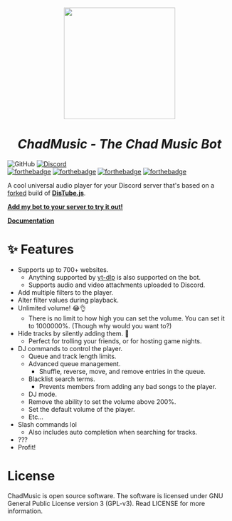 <h1 align="center">
    <img src="https://media.discordapp.net/attachments/375453081631981568/808626634210410506/deejaytreefiddy.png" width=250>
</h1>
<h1 align="center" style="font-weight: bold; font-style: italic;">ChadMusic - The Chad Music Bot</h1>

![GitHub](https://img.shields.io/github/license/200percentmicky/chadmusic)
[![Discord](https://img.shields.io/discord/449606846697963531.svg?label=&logo=discord&logoColor=ffffff&color=7389D8&labelColor=6A7EC2)](https://discord.gg/qQuJ9YQ)  
[![forthebadge](https://forthebadge.com/images/badges/made-with-javascript.svg)](https://forthebadge.com)
[![forthebadge](https://forthebadge.com/images/badges/0-percent-optimized.svg)](https://forthebadge.com)
[![forthebadge](https://forthebadge.com/images/badges/fuck-it-ship-it.svg)](https://forthebadge.com)
[![forthebadge](https://forthebadge.com/images/badges/mom-made-pizza-rolls.svg)](https://forthebadge.com)

A cool universal audio player for your Discord server that's based on a [forked](https://github.com/200percentmicky/chadtube) build of **[DisTube.js](https://distube.js.org)**.


**[Add my bot to your server to try it out!](https://discord.com/api/oauth2/authorize?client_id=375450533114413056&permissions=1005972566&scope=applications.commands%20bot)**

**[Documentation](https://200percentmicky.github.io/chadmusic)**

# ✨ Features
* Supports up to 700+ websites.
    - Anything supported by [yt-dlp](https://github.com/yt-dlp/yt-dlp/blob/master/supportedsites.md) is also supported on the bot.
    - Supports audio and video attachments uploaded to Discord.
* Add multiple filters to the player.
* Alter filter values during playback.
* Unlimited volume! 😂👌
    - There is no limit to how high you can set the volume. You can set it to 1000000%. (Though why would you want to?)
* Hide tracks by silently adding them. 🤫
    - Perfect for trolling your friends, or for hosting game nights.
* DJ commands to control the player.
    - Queue and track length limits.
    - Advanced queue management.
        - Shuffle, reverse, move, and remove entries in the queue.
    - Blacklist search terms.
        - Prevents members from adding any bad songs to the player.
    - DJ mode.
    - Remove the ability to set the volume above 200%.
    - Set the default volume of the player.
    - Etc...
* Slash commands lol
    - Also includes auto completion when searching for tracks.
* ???
* Profit!

# License
ChadMusic is open source software. The software is licensed under GNU General Public License version 3 (GPL-v3). Read LICENSE for more information.